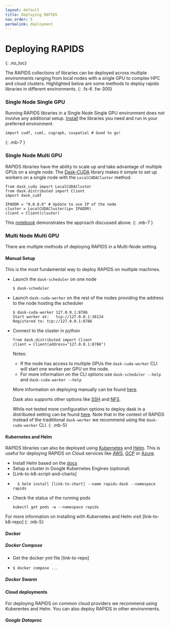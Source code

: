 ```yaml
---
layout: default
title: Deploying RAPIDS
nav_order: 5
permalink: deployment
---
```


# Deploying RAPIDS
{: .no_toc}

The RAPIDS collections of libraries can be deployed across multiple environments ranging from local nodes with a single GPU to complex HPC and cloud clusters. Highlighted below are some methods to deploy rapids libraries in different environments.
{: .fs-6 .fw-300}

### Single Node Single GPU
Running RAPIDS libraries in a Single Node Single GPU environment does not involve any additional setup. [Install](https://rapids.ai/start.html#get-rapids) the libraries you need and run in your preferred environment.
```
import cudf, cuml, cugraph, cuspatial # Good to go!
```
<!--
Modify the codeblock if needed
-->
{: .mb-7 }

### Single Node Multi GPU
RAPIDS libraries have the ability to scale up and take advantage of multiple GPUs on a single node. The [Dask-CUDA](https://github.com/rapidsai/dask-cuda) library makes it simple to set up workers on a single node with the `LocalCUDACluster` method.
```
from dask_cuda import LocalCUDACluster
from dask.distributed import Client
import dask_cudf

IPADDR = "0.0.0.0" # Update to use IP of the node
cluster = LocalCUDACluster(ip= IPADDR)
client = Client(clsuter)
```

This [notebook](https://github.com/rapidsai/notebooks-contrib/blob/master/intermediate_notebooks/examples/weather.ipynb) demonstrates the approach discussed above.
{: .mb-7 }
<!--
Include output of client maybe?
Choose a beginner example instead of intermediate?
-->
### Multi Node Multi GPU
There are multiple methods of deploying RAPIDS in a Multi-Node setting.

#### **Manual Setup**
This is the most fundamental way to deploy RAPIDS on multiple machines.
- Launch the `dask-scheduler` on one node
    ```
    $ dask-scheduler
    ```
- Launch `dask-cuda-worker` on the rest of the nodes providing the address to the node hosting the scheduler
    ```
    $ dask-cuda-worker 127.0.0.1:8786
    Start worker at:   tcp://127.0.0.1:36124
    Registered to: tcp://127.0.0.1:8786
    ```
- Connect to the cluster in python
    ```
    from dask.distributed import Client
    client = Client(address="127.0.0.1:8786")
    ```
    Notes:
    - If the node has access to multiple GPUs the `dask-cuda-worker` CLI will start one worker per GPU on the node.
    - For more information on the CLI options use `dask-scheduler --help` and `dask-cuda-worker --help`

    More information on deploying manually can be found [here](https://docs.dask.org/en/latest/setup/cli.html).

    Dask also supports other options like [SSH](https://docs.dask.org/en/latest/setup/ssh.html) and [NFS](https://docs.dask.org/en/latest/setup/hpc.html#using-a-shared-network-file-system-and-a-job-scheduler).

    While not tested more configuration options to deploy dask in a distributed setting can be found [here](https://docs.dask.org/en/latest/setup.html). 
    Note that in the context of RAPIDS instead of the tradititonal `dask-worker` we recommend using the `dask-cuda-worker` CLI.
{: .mb-5}

#### **Kubernetes and Helm**
RAPIDS libraries can also be deployed using [Kubernetes](https://kubernetes.io) and [Helm](https://helm.sh). This is useful for deploying RAPIDS on Cloud services like [AWS](https://aws.amazon.com), [GCP](https://cloud.google.com) or [Azure](https://azure.microsoft.com/en-us/).
- Install Helm based on the [docs](https://helm.sh/docs/using_helm/#installing-helm)
- Setup a cluster in Google Kubernetes Engines (optional)
- [Link-to-k8-script-and-charts]
- ```
    $ helm install [link-to-chart] --name rapids-dask --namespace rapids
  ```
- Check the status of the running pods
  ```
  kubectl get pods -w --namespace rapids
  ```
For more information on installing with Kubernetes and Helm visit [link-to-k8-repo]
{: .mb-5}

#### **Docker**

##### **Docker Compose**
- Get the docker yml file [link-to-repo]
- ```
  $ docker compose ...
  ```

##### **Docker Swarm**


#### **Cloud deployments**

For deploying RAPIDS on common cloud providers we recommend using Kuberentes and Helm. You can also deploy RAPIDS in other environments.

##### **Google Dataproc**

<!--
RAPIDS general instead of cudf specific
-->

